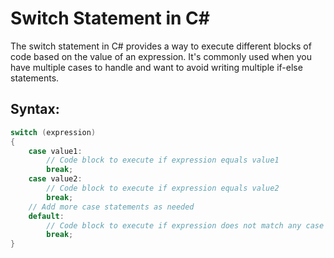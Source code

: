 # Switch Statement in C#

The switch statement in C# provides a way to execute different blocks of code based on the value of an expression. It's commonly used when you have multiple cases to handle and want to avoid writing multiple if-else statements.

## Syntax:

```csharp
switch (expression)
{
    case value1:
        // Code block to execute if expression equals value1
        break;
    case value2:
        // Code block to execute if expression equals value2
        break;
    // Add more case statements as needed
    default:
        // Code block to execute if expression does not match any case
        break;
}
